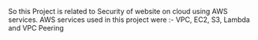 So this Project is related to Security of website on cloud using AWS services. AWS services used in this project were :- VPC, EC2, S3, Lambda and VPC Peering

